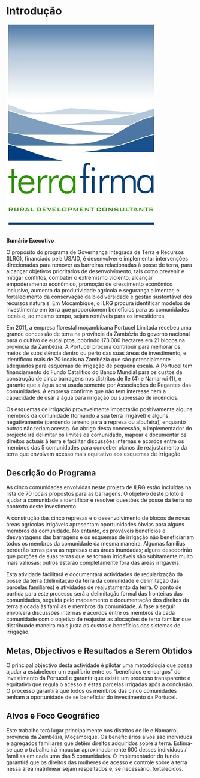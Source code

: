 # Introdução

![](.gitbook/assets/terrafirmalogo2016.png)

## 
 **Sumário Executivo**

O propósito do programa de Governança Integrada de Terra e Recursos \(ILRG\), financiado pela USAID, é desenvolver e implementar intervenções direcionadas para remover as barreiras relacionadas à posse de terra, para alcançar objetivos prioritários de desenvolvimento, tais como prevenir e mitigar conflitos, combater o extremismo violento, alcançar empoderamento econômico, promoção de crescimento econômico inclusivo, aumento da produtividade agrícola e segurança alimentar, e fortalecimento da conservação da biodiversidade e gestão sustentável dos recursos naturais. Em Moçambique, o ILRG procura identificar modelos de investimento em terra que proporcionem benefícios para as comunidades locais e, ao mesmo tempo, sejam rentáveis para os investidores.

Em 2011, a empresa florestal moçambicana Portucel Limitada recebeu uma grande concessão de terra na província da Zambézia do governo nacional para o cultivo de eucaliptos, cobrindo 173.000 hectares em 21 blocos na província da Zambézia. A Portucel procura contribuir para melhorar os meios de subsistência dentro ou perto das suas áreas de investimento, e identificou mais de 70 locais na Zambézia que são potencialmente adequados para esquemas de irrigação de pequena escala. A Portucel tem financiamento do Fundo Catalitico do Banco Mundial para os custos da construção de cinco barragens nos distritos de Ile \(4\) e Namarroi \(1\), e garante que a água será usada somente por Associações de Regantes das comunidades. A empresa confirme que não tem interesse nem a capacidade de usar a água para irrigação ou supressão de incêndios.

Os esquemas de irrigação provavelmente impactarão positivamente alguns membros da comunidade \(tornando a sua terra irrigável\) e alguns negativamente \(perdendo terreno para a represa ou albufeira\), enquanto outros não teriam acesso. Ao abrigo desta concessão, o implementador do projecto irá delimitar os limites da comunidade, mapear e documentar os direitos actuais à terra e facilitar discussões internas e acordos entre os membros das 5 comunidades para conceber planos de reajustamento da terra que envolvam acesso mais equitativo aos esquemas de irrigação.

## **Descrição do Programa**

As cinco comunidades envolvidas neste projeto de ILRG estão incluídas na lista de 70 locais propostos para as barragens. O objetivo deste piloto é ajudar a comunidade a identificar e resolver questões de posse da terra no contexto deste investimento.

A construção das cinco represas e o desenvolvimento de blocos de novas áreas agrícolas irrigáveis apresentam oportunidades óbvias para alguns membros da comunidade. No entanto, os prováveis benefícios e desvantagens das barragens e os esquemas de irrigação não beneficiariam todos os membros da comunidade da mesma maneira. Algumas famílias perderão terras para as represas e as áreas inundadas; alguns descobrirão que porções de suas terras que se tornam irrigáveis são subitamente muito mais valiosas; outros estarão completamente fora das áreas irrigáveis.

Esta atividade facilitará e documentará actividades de regularização da posse da terra \(delimitação da terra da comunidade e delimitação das parcelas familiares\) e atividades de reajustamento da terra. O ponto de partida para este processo será a delimitação formal das fronteiras das comunidades, seguida pelo mapeamento e documentação dos direitos da terra alocada às famílias e membros da comunidade. A fase a seguir envolverá discussões internas e acordos entre os membros da cada comunidade com o objetivo de reajustar as alocações de terra familiar que distribuade maneira mais justa os custos e benefícios dos sistemas de irrigação.

## **Metas, Objectivos e Resultados a Serem Obtidos**

O principal objectivo desta actividade é pilotar uma metodologia que possa ajudar a estabelecer um equilíbrio entre os “benefícios e encargos” do investimento da Portucel e garantir que existe um processo transparente e equitativo que regula o acesso a estas parcelas irrigadas após a conclusão. O processo garantirá que todos os membros das cinco comunidades tenham a oportunidade de se beneficiar do investimento da Portucel.

## **Alvos e Foco Geográfico**

Este trabalho terá lugar principalmente nos distritos de Ile e Namarroi, província da Zambézia, Moçambique. Os beneficiários alvos são indivíduos e agregados familiares que detêm direitos adquiridos sobre a terra. Estima-se que o trabalho irá impactar aproximadamente 600 desses indivíduos / famílias em cada uma das 5 comunidades. O implementador do fundo garantirá que os direitos das mulheres de acesso e controle sobre a terra nessa área matrilinear sejam respeitados e, se necessário, fortalecidos.

